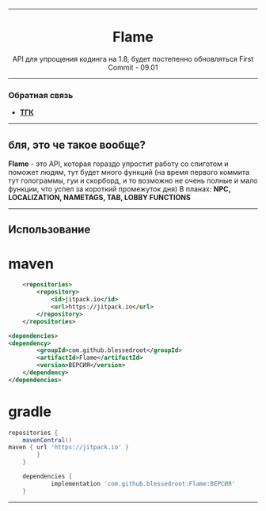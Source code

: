<div align="center">

---

# Flame

API для упрощения кодинга на 1.8, будет постепенно обновляться
First Commit - 09.01
<br>

---
</div>

### Обратная связь

+ **[ТГК](https://t.me/playboyjava)**

---

## бля, это че такое вообще?

**Flame** - это API, которая гораздо упростит работу со спиготом и поможет людям, тут будет много функций
(на время первого коммита тут голограммы, гуи и скорборд, и то возможно не очень полные и мало функции, что успел за короткий промежуток дня)
В планах: **NPC, LOCALIZATION, NAMETAGS, TAB, LOBBY FUNCTIONS**

---

## Использование

# maven

```xml
	<repositories>
		<repository>
		    <id>jitpack.io</id>
		    <url>https://jitpack.io</url>
		</repository>
	</repositories>
```

```xml
<dependencies>
<dependency>
	    <groupId>com.github.blessedroot</groupId>
	    <artifactId>Flame</artifactId>
	    <version>ВЕРСИЯ</version>
	</dependency>
</dependencies>
```

# gradle

```gradle
repositories {
	mavenCentral()
maven { url 'https://jitpack.io' }
		}
	}
```

```gradle
	dependencies {
	        implementation 'com.github.blessedroot:Flame:ВЕРСИЯ'
	}
```

---
